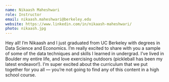 ```yaml
---
name: Nikaash Maheshwari
role: Instructor
email: nikaash.maheshwari@berkeley.edu
website: https://www.linkedin.com/in/nikaash-maheshwari/
photo: nikaash.jpg
---
```


Hey all! I’m Nikaash and I just graduated from UC Berkeley with degrees in Data Science and Economics. I’m really excited to share with you a sample of some of the data techniques and skills I learned in undergrad. I’ve lived in Boulder my entire life, and love exercising outdoors (pickleball has been my latest endeavor!). I’m super excited about the curriculum that we put together for you all — you’re not going to find any of this content in a high school course.


